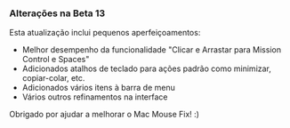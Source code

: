 ### Alterações na Beta 13

Esta atualização inclui pequenos aperfeiçoamentos:

- Melhor desempenho da funcionalidade "Clicar e Arrastar para Mission Control e Spaces"
- Adicionados atalhos de teclado para ações padrão como minimizar, copiar-colar, etc.
- Adicionados vários itens à barra de menu
- Vários outros refinamentos na interface

Obrigado por ajudar a melhorar o Mac Mouse Fix! :)
